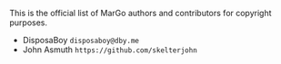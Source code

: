 This is the official list of MarGo authors and contributors for copyright purposes.

* DisposaBoy `disposaboy@dby.me`
* John Asmuth `https://github.com/skelterjohn`